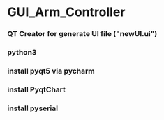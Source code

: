 # GUI_Arm_Controller

### QT Creator for generate UI file ("newUI.ui")

### python3

### install pyqt5 via pycharm

### install PyqtChart

### install pyserial 
